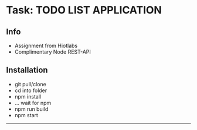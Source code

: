# Task: TODO LIST APPLICATION #

## Info ##
* Assignment from Hiotlabs
* Complimentary Node REST-API

## Installation ##
* git pull/clone <repo-url>
* cd into folder
* npm install
* ... wait for npm
* npm run build
* npm start

----------------------------------------------------------------------------------------------------------
